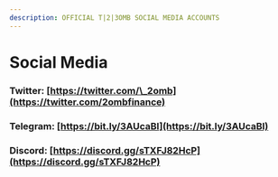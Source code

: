 ```yaml
---
description: OFFICIAL T|2|3OMB SOCIAL MEDIA ACCOUNTS
---
```


# Social Media

### Twitter: [https://twitter.com/\_2omb](https://twitter.com/2ombfinance)

### Telegram: [https://bit.ly/3AUcaBI](https://bit.ly/3AUcaBI)

### Discord: [https://discord.gg/sTXFJ82HcP](https://discord.gg/sTXFJ82HcP)
